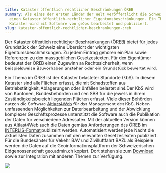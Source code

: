 ```yaml
---
title: Kataster öffentlich rechtlicher Beschränkungen ÖREB
summary: Als eines der ersten Länder der Welt veröffentlicht die Schweiz heute
  einen Kataster öffentlich-rechtlicher Eigentumsbeschränkungen. Ein Thema im
  Kataster wird mit Software von geOps bearbeitet und publiziert.
slug: kataster-offentlich-rechtlicher-beschrankungen-oreb
---
```

Der Kataster öffentlich rechtlicher Beschränkungen (ÖREB) bietet für jedes Grundstück der Schweiz eine Übersicht der wichtigsten Eigentumsbeschränkungen. Zu jedem Eintrag gehören ein Plan sowie Referenzen zu den massgeblichen Gesetzestexten. Für den Eigentümer bedeutet der ÖREB einen Zugewinn an Rechtssicherheit, wenn beispielsweise Bauvorhaben anstehen oder ein Grundstück bewertet wird.

Ein Thema im ÖREB ist der Kataster belasteter Standorte (KbS). In diesem Kataster sind alle Flächen erfasst, die mit Schadstoffen aus Betriebstätigkeit, Ablagerungen oder Unfällen belastet sind.Der KbS wird von Kantonen, Bundesbehörden und den SBB für die jeweils in ihrem Zuständigkeitsbereich liegenden Flächen erfasst. Viele dieser Behörden nutzen die Software [Altlast4Web](/fallstudien/altlast4web) für das Management des KbS. Neben umfassenden Möglichkeiten zur Datenbearbeitung und der Abwicklung komplexer Geschäftsprozesse unterstützt die Software auch die Publikation der Daten für verschiedene Adressaten. Mit der aktuellen Version können aus Altlast4Web auch die Daten gemäss Anforderungen des ÖREB im [INTERLIS-Format](http://www.interlis.ch) publizeirt werden. Automatisiert werden jede Nacht die aktuellsten Daten zusammen mit den relevanten Gesetzestexten publiziert. Für die Bundesämter für Vekehr BAV und Zivilluftfahrt BAZL als Beispiele werden die Daten auf die Geoinformationsplattform der Schweizerischen Eidgenossenschaft geo.admin.ch kopiert. Dort stehen sie zum [Download](http://data.geo.admin.ch/ch.bav.kataster-belasteter-standorte-oev.oereb) sowie zur Integration mit anderen Themen zur Verfügung.

[![](/images/blog/kataster-offentlich-rechtlicher-beschrankungen-oreb/oerebdatageoadmin.png)](http://data.geo.admin.ch/ch.bav.kataster-belasteter-standorte-oev.oereb)